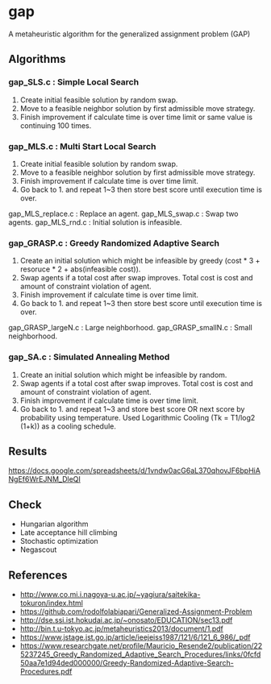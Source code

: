 # gap
A metaheuristic algorithm for the generalized assignment problem (GAP)


## Algorithms

### gap_SLS.c : Simple Local Search
1. Create initial feasible solution by random swap.
2. Move to a feasible neighbor solution by first admissible move strategy.
3. Finish improvement if calculate time is over time limit or same value is continuing 100 times.

### gap_MLS.c : Multi Start Local Search
1. Create initial feasible solution by random swap.
2. Move to a feasible neighbor solution by first admissible move strategy.
3. Finish improvement if calculate time is over time limit.
4. Go back to 1. and repeat 1~3 then store best score until execution time is over.

gap_MLS_replace.c : Replace an agent.
gap_MLS_swap.c : Swap two agents.
gap_MLS_rnd.c : Initial solution is infeasible.

### gap_GRASP.c : Greedy Randomized Adaptive Search
1. Create an initial solution which might be infeasible by greedy (cost * 3 + resoruce * 2 + abs(infeasible cost)).
2. Swap agents if a total cost after swap improves. Total cost is cost and amount of constraint violation of agent.
3. Finish improvement if calculate time is over time limit.
4. Go back to 1. and repeat 1~3 then store best score until execution time is over.

gap_GRASP_largeN.c : Large neighborhood.
gap_GRASP_smallN.c : Small neighborhood.

### gap_SA.c : Simulated Annealing Method
1. Create an initial solution which might be infeasible by random.
2. Swap agents if a total cost after swap improves. Total cost is cost and amount of constraint violation of agent.
3. Finish improvement if calculate time is over time limit.
4. Go back to 1. and repeat 1~3 and store best score OR next score by probability using temperature. Used Logarithmic Cooling (Tk = T1/log2 (1+k)) as a cooling schedule.


## Results
https://docs.google.com/spreadsheets/d/1vndw0acG6aL370qhovJF6bpHiANgEf6WrEJNM_DleQI

## Check
- Hungarian algorithm
- Late acceptance hill climbing
- Stochastic optimization
- Negascout 

## References
- http://www.co.mi.i.nagoya-u.ac.jp/~yagiura/saitekika-tokuron/index.html
- https://github.com/rodolfolabiapari/Generalized-Assignment-Problem
- http://dse.ssi.ist.hokudai.ac.jp/~onosato/EDUCATION/sec13.pdf
- http://bin.t.u-tokyo.ac.jp/metaheuristics2013/document/1.pdf
- https://www.jstage.jst.go.jp/article/ieejeiss1987/121/6/121_6_986/_pdf
- https://www.researchgate.net/profile/Mauricio_Resende2/publication/225237245_Greedy_Randomized_Adaptive_Search_Procedures/links/0fcfd50aa7e1d94ded000000/Greedy-Randomized-Adaptive-Search-Procedures.pdf
